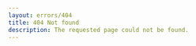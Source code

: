 ```yaml
---
layout: errors/404
title: 404 Not found
description: The requested page could not be found.
---
```

